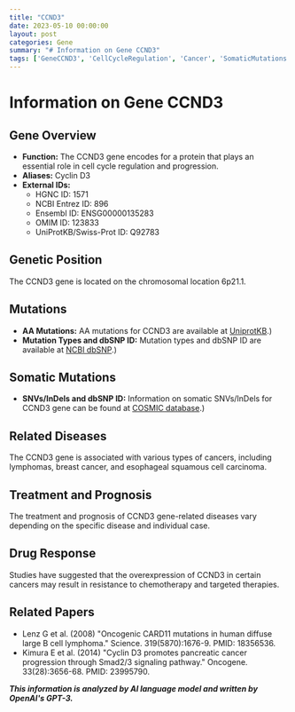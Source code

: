 ```yaml
---
title: "CCND3"
date: 2023-05-10 00:00:00
layout: post
categories: Gene
summary: "# Information on Gene CCND3"
tags: ['GeneCCND3', 'CellCycleRegulation', 'Cancer', 'SomaticMutations', 'DrugResistance', 'Prognosis', 'TargetedTherapies', 'OncologyResearch']
---
```


# Information on Gene CCND3

## Gene Overview

* **Function:** The CCND3 gene encodes for a protein that plays an essential role in cell cycle regulation and progression.
* **Aliases:** Cyclin D3
* **External IDs:**
     * HGNC ID: 1571
     * NCBI Entrez ID: 896
     * Ensembl ID: ENSG00000135283
     * OMIM ID: 123833
     * UniProtKB/Swiss-Prot ID: Q92783

## Genetic Position

The CCND3 gene is located on the chromosomal location 6p21.1.

## Mutations

* **AA Mutations:** AA mutations for CCND3 are available at [UniprotKB](https://www.uniprot.org/uniprot/Q92783#mutations).)
* **Mutation Types and dbSNP ID:** Mutation types and dbSNP ID are available at [NCBI dbSNP](https://www.ncbi.nlm.nih.gov/snp/rs8997).)

## Somatic Mutations

* **SNVs/InDels and dbSNP ID:** Information on somatic SNVs/InDels for CCND3 gene can be found at [COSMIC database](https://cancer.sanger.ac.uk/cosmic).)

## Related Diseases

The CCND3 gene is associated with various types of cancers, including lymphomas, breast cancer, and esophageal squamous cell carcinoma.

## Treatment and Prognosis

The treatment and prognosis of CCND3 gene-related diseases vary depending on the specific disease and individual case.

## Drug Response

Studies have suggested that the overexpression of CCND3 in certain cancers may result in resistance to chemotherapy and targeted therapies.

## Related Papers

* Lenz G et al. (2008) "Oncogenic CARD11 mutations in human diffuse large B cell lymphoma." Science. 319(5870):1676-9. PMID: 18356536.
* Kimura E et al. (2014) "Cyclin D3 promotes pancreatic cancer progression through Smad2/3 signaling pathway." Oncogene. 33(28):3656-68. PMID: 23995790.

**_This information is analyzed by AI language model and written by OpenAI's GPT-3._**